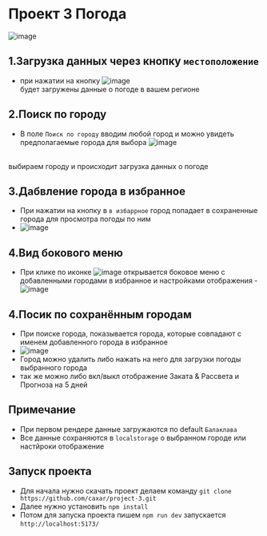# Проект 3 Погода 
![image](https://github.com/caxar/project-3/assets/45434213/23dc6325-d751-48d7-9e26-bb710b157851)

## 1.Загрузка данных через кнопку `местоположение`
   - при нажатии на кнопку ![image](https://github.com/caxar/project-3/assets/45434213/dd4e52c8-d796-4163-89ad-d6e663238cb8) <br>
     будет загружены данные о погоде в вашем регионе

## 2.Поиск по городу
   - В поле `Поиск по городу` вводим любой город и можно увидеть предполагаемые города для выбора ![image](https://github.com/caxar/project-3/assets/45434213/ff9519c6-6c0a-40d9-9094-39c0653ed588)
 <br>
     выбираем городу и происходит загрузка данных о погоде


## 3.Дабвление города в избранное
   - При нажатии на кнопку в `в избаррное` город попадает в сохраненные города для просмотра погоды по ним
   - ![image](https://github.com/caxar/project-3/assets/45434213/6be4a302-ae37-40f7-9592-4b9b49e674a9)


## 4.Вид бокового меню
  - При клике по иконке ![image](https://github.com/caxar/project-3/assets/45434213/f4ba9b98-b9d8-4f9d-8719-a3487d70e5bf)
 открывается боковое меню с добавленными городами в избранное и настройками отображения
  -![image](https://github.com/caxar/project-3/assets/45434213/066edf1e-64d7-47fe-8610-3513cd540760)

## 4.Посик по сохранённым городам
   - При поиске города, показывается города, которые совпадают с именем добавленного города в избранное
   - ![image](https://github.com/caxar/project-3/assets/45434213/a7cb37d8-3a14-44ed-b1a7-748feab34578)
     <br>
   - Город можно удалить либо нажать на него для загрузки погоды выбранного города
   - так же можно либо вкл/выкл отображение Заката & Рассвета и Прогноза на 5 дней


## Примечание
  - При первом рендере данные загружаются по default `Балаклава`
  - Все данные сохраняются в `localstorage` о выбранном городе или настйроки отображение

## Запуск проекта
  - Для начала нужно скачать проект делаем команду `git clone https://github.com/caxar/project-3.git`
  - Далее нужно установить `npm install`
  - Потом для запуска проекта пишем `npm run dev` запускается `http://localhost:5173/`
